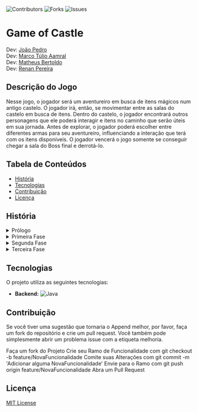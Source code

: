 
![Contributors](https://img.shields.io/github/contributors/Am4ral/Append?style=for-the-badge&labelColor=black&color=green)
![Forks](https://img.shields.io/github/forks/Am4ral/Append?style=for-the-badge&labelColor=black&color=green)
![Issues](https://img.shields.io/github/issues/Am4ral/Append?style=for-the-badge&labelColor=black&color=green)





# Game of Castle
  Dev: [João Pedro](https://github.com/RamalhoJP)</br>
  Dev: [Marco Túlio Aamral](https://github.com/Am4ral)</br>
  Dev: [Matheus Bertoldo](https://github.com/mathber)</br>
  Dev: [Renan Pereira](https://github.com/renanripee)


## Descrição do Jogo
Nesse jogo, o jogador será um aventureiro em busca de itens mágicos num antigo castelo. O jogador irá, então, se movimentar entre as salas do castelo em busca de itens. Dentro do castelo, o jogador encontrará outros personagens que ele poderá interagir e itens no caminho que serão úteis em sua jornada. Antes de explorar, o jogador poderá escolher entre diferentes armas para seu aventureiro, influenciando a interação que terá com os itens disponíveis. O jogador vencerá o jogo somente se conseguir chegar a sala do Boss final e derrotá-lo.

## Tabela de Conteúdos
- [História](#História)
- [Tecnologias](#Tecnologias)
- [Contribuição](#Contribuição)
- [Licença](#Licença)

## História

<details>
<summary>Prólogo</summary> <br>
  
Será apresentado para o jogador um pouco da história do jogo e o por que ele está indo para o castelo abandonado. Em seguida o jogador deverá escolher seu nickname e uma entre 4 opções de armas, sendo elas, uma espada, um arco, um revólver ou um estilingue. Todas as quatro armas possuem algo faltando, seja munição ou afiação.
  
</details>
<details>
<summary>Primeira Fase</summary> 

Antes de entrar no castelo, o aventureiro se encontra com um ancião e recebe dele duas chaves e uma dica sobre a localização de um item para completar sua arma. 

Ao entrar no castelo, o jogador ouve barulhos de uma criatura hostil batendo na porta à sua frente. Além dessa porta existem outras 4 salas trancadas para serem exploradas, que de acordo com o ancião, uma delas possui um item que pode completar sua arma. O jogador deve então decidir em quais salas ele usará suas duas chaves para abrir a porta.

A sala em que o item está presente e a dica serão aleatórias.

Após destrancar exatamente duas salas ou encontrar o item, o ser desconhecido conseguirá arrombar a porta e irá em direção ao aventureiro de maneira hostil. Se o jogador falhar em encontrar o item necessário, o aventureiro falhará em se defender e morrerá, encerrando o jogo. Caso contrário, ele conseguirá derrotar o ser desconhecido, seguindo para a próxima fase.
</details>
<details>
<summary>Segunda Fase</summary><br>

Após ter derrotado a criatura, o jogador pode seguir pela porta que estava inicialmente trancada. A porta chega num longo corredor. Seguindo ao final do corredor o jogador chega em um salão. Nesse salão, existem 4 salas e uma grande porta. A grande porta está fechada. 

O jogador então precisa explorar as 4 salas para encontrar uma chave para abrir a porta. O baú contendo a chave estará em uma sala aleatória. Dentro de 3 salas haverão inimigos que o jogador terá que enfrentar. Cada encontro com os inimigos fará com que o jogador perca pontos de vida, o que influenciará na última fase. Na outra sala, à primeira vista não haverá nada, porém o jogador poderá inspecioná-la e encontrar uma passagem secreta para o porão. Descendo ao porão, lá haverá uma esfinge que dirá um enigma gerado aleatoriamente a cada partida. O jogador terá apenas uma chance para acertar o enigma, se ele não acertar, a esfinge lhe dará um golpe fatal e o jogo acaba. Caso ele acerte a resposta, a esfinge abrirá o baú contendo a chave para abrir a grande porta.

O jogador então deve sair do porão, retornar ao salão e seguir para a grande porta, usando a chave para abri-lá.
</details>
<details>
<summary>Terceira Fase</summary><br>

Ao passar pela grande porta, o jogador se encontra em outro corredor, porém no final dele há uma figura estranha sentada  no chão. Chegando mais perto, o jogador descobre que se trata de um mago. O jogador terá a opção de interagir ou não com o mago. Caso o jogador não interaja com o mago, nada acontece e o aventureiro seguirá. Caso contrário, o mago se apresenta e oferece uma recompensa se o jogador responder uma de suas perguntas corretamente. O mago então irá fazer uma pergunta sobre a matéria de PPOO e caso o jogador responda corretamente ele receberá uma poção de cura. Caso ele erre a resposta, o jogo continua normalmente e o mago irá desaparecer. 

Passando pelo mago, existe uma porta que está destrancada, o jogador deve abrir ela e seguir para a última sala do castelo, a Sala do Trono. No trono se encontra um Dragão Branco de Olhos Azuis, que ao perceber sua presença, imediatamente solta um bafo gelado que causa dano ao jogador. O jogador então deve enfrentar o dragão utilizando sua arma. A quantidade de vida que o jogador possui ao entrar na Sala Do Trono indicará se ele conseguirá derrotar o dragão. Caso o jogador o derrote, ele ganha o coração do dragão e finaliza o jogo, caso ele falhe em matar o dragão, o aventureiro morre e o jogo finaliza.

</details>

## Tecnologias
O projeto utiliza as seguintes tecnologias:

- **Backend:** ![Java](https://img.shields.io/badge/java-%23ED8B00.svg?style=for-the-badge&logo=openjdk&logoColor=white)

## Contribuição
Se você tiver uma sugestão que tornaria o Append melhor, por favor, faça um fork do repositório e crie um pull request. Você também pode simplesmente abrir um problema issue com a etiqueta melhoria.

Faça um fork do Projeto
Crie seu Ramo de Funcionalidade com git checkout -b feature/NovaFuncionalidade
Comite suas Alterações com git commit -m 'Adicionar alguma NovaFuncionalidade'
Envie para o Ramo com git push origin feature/NovaFuncionalidade
Abra um Pull Request 

## Licença
[MIT License](LICENSE)


